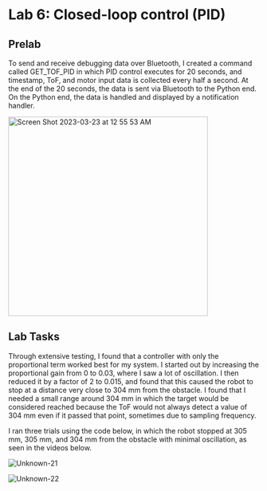# Lab 6: Closed-loop control (PID)

## Prelab

To send and receive debugging data over Bluetooth, I created a command called GET_TOF_PID in which PID control executes for 20 seconds, and timestamp, ToF, and motor input data is collected every half a second. At the end of the 20 seconds, the data is sent via Bluetooth to the Python end. On the Python end, the data is handled and displayed by a notification handler.

<script src="https://gist.github.com/sarika2446/1bbae2fb5ddcfcd791081a1c1613fc8c.js"></script>

<img width="400" alt="Screen Shot 2023-03-23 at 12 55 53 AM" src="https://user-images.githubusercontent.com/123786420/227107152-13d7535a-8717-48da-ab93-3e038ebfb5f6.png">

## Lab Tasks

Through extensive testing, I found that a controller with only the proportional term worked best for my system. I started out by increasing the proportional gain from 0 to 0.03, where I saw a lot of oscillation. I then reduced it by a factor of 2 to 0.015, and found that this caused the robot to stop at a distance very close to 304 mm from the obstacle. I found that I needed a small range around 304 mm in which the target would be considered reached because the ToF would not always detect a value of 304 mm even if it passed that point, sometimes due to sampling frequency.

I ran three trials using the code below, in which the robot stopped at 305 mm, 305 mm, and 304 mm from the obstacle with minimal oscillation, as seen in the videos below.

<script src="https://gist.github.com/sarika2446/cc1df2c13a3bf3afa6c2e5523a372ccf.js"></script>

![Unknown-21](https://user-images.githubusercontent.com/123786420/227113278-8958d861-d863-4f9c-9633-d65d477f4684.png)

![Unknown-22](https://user-images.githubusercontent.com/123786420/227113296-c9e50ff3-8dcf-4f9d-a5c7-9d21c8d71b00.png)

